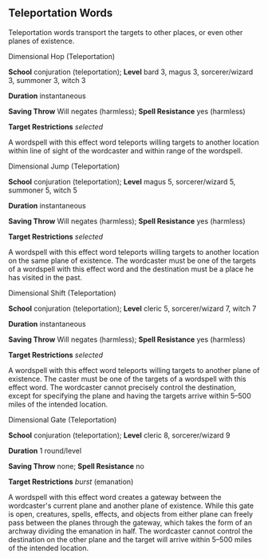 ## Teleportation Words

Teleportation words transport the targets to other places, or even other planes of existence.

Dimensional Hop (Teleportation)

**School** conjuration (teleportation); **Level** bard 3, magus 3, sorcerer/wizard 3, summoner 3, witch 3

**Duration** instantaneous

**Saving Throw** Will negates (harmless); **Spell Resistance** yes (harmless)

**Target Restrictions** _selected_

A wordspell with this effect word teleports willing targets to another location within line of sight of the wordcaster and within range of the wordspell.

Dimensional Jump (Teleportation)

**School** conjuration (teleportation); **Level** magus 5, sorcerer/wizard 5, summoner 5, witch 5

**Duration** instantaneous

**Saving Throw** Will negates (harmless); **Spell Resistance** yes (harmless)

**Target Restrictions** _selected_

A wordspell with this effect word teleports willing targets to another location on the same plane of existence. The wordcaster must be one of the targets of a wordspell with this effect word and the destination must be a place he has visited in the past.

Dimensional Shift (Teleportation)

**School** conjuration (teleportation); **Level** cleric 5, sorcerer/wizard 7, witch 7

**Duration** instantaneous

**Saving Throw** Will negates (harmless); **Spell Resistance** yes (harmless)

**Target Restrictions** _selected_

A wordspell with this effect word teleports willing targets to another plane of existence. The caster must be one of the targets of a wordspell with this effect word. The wordcaster cannot precisely control the destination, except for specifying the plane and having the targets arrive within 5–500 miles of the intended location.

Dimensional Gate (Teleportation)

**School** conjuration (teleportation); **Level** cleric 8, sorcerer/wizard 9

**Duration** 1 round/level

**Saving Throw** none; **Spell Resistance** no

**Target Restrictions** _burst_ (emanation)

A wordspell with this effect word creates a gateway between the wordcaster's current plane and another plane of existence. While this gate is open, creatures, spells, effects, and objects from either plane can freely pass between the planes through the gateway, which takes the form of an archway dividing the emanation in half. The wordcaster cannot control the destination on the other plane and the target will arrive within 5–500 miles of the intended location.

